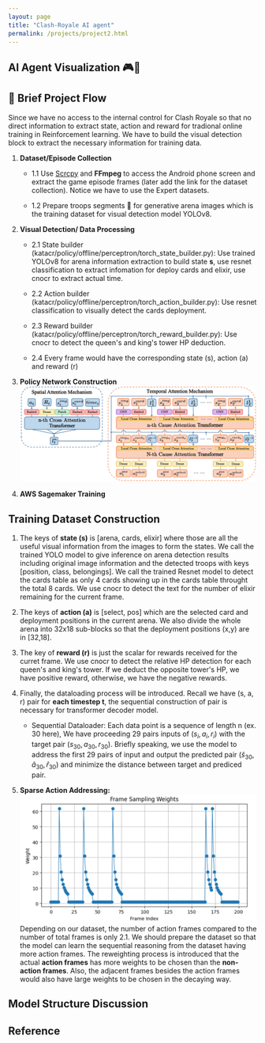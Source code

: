 ```yaml
---
layout: page
title: "Clash-Royale AI agent"
permalink: /projects/project2.html
---
```



## AI Agent Visualization 🎮🤖




## 🔬 Brief Project Flow

Since we have no access to the internal control for Clash Royale so that no direct information to extract state, action and reward for tradional online training in Reinforcement learning. We have to build the visual detection block to extract the necessary information for training data. 


1. **Dataset/Episode Collection**
   - 1.1 Use [Scrcpy](https://github.com/Genymobile/scrcpy) and **FFmpeg** to access the Android phone screen and extract the game episode frames (later add the link for the dataset collection). Notice we have to use the Expert datasets.
  
   
   - 1.2 Prepare troops segments 🤖 for generative arena images which is the training dataset for visual detection model YOLOv8.

2. **Visual Detection/ Data Processing**
   - 2.1 State builder (katacr/policy/offline/perceptron/torch_state_builder.py): Use trained YOLOv8 for arena information extraction to build state **s**, use resnet classification to extract infomation for deploy cards and elixir, use cnocr to extract actual time.
  
   
   - 2.2 Action builder (katacr/policy/offline/perceptron/torch_action_builder.py): Use resnet classification to visually detect the cards deployment.
  
   
   - 2.3 Reward builder (katacr/policy/offline/perceptron/torch_reward_builder.py): Use cnocr to detect the queen's and king's tower HP deduction.
  
   
   - 2.4 Every frame would have the corresponding state (s), action (a) and reward (r)

3. **Policy Network Construction**
 ![Policy Network Preview](policy_model_en.png)


5. **AWS Sagemaker Training**


## Training Dataset Construction

1. The keys of **state (s)** is [arena, cards, elixir] where those are all the useful visual information from the images to form the states. We call the trained YOLO model to give inference on   arena detection results including original image information and the detected troops with keys [position, class, belongings]. We call the trained Resnet model to detect the cards table as only 4 cards showing up in the cards table throught the total 8 cards. We use cnocr to detect the text for the number of elixir remaining for the current frame.


2. The keys of **action (a)** is [select, pos] which are the selected card and deployment positions in the current arena. We also divide the whole arena into 32x18 sub-blocks so that the deployment positions (x,y) are in [32,18].


3. The key of **reward (r)** is just the scalar for rewards received for the curret frame. We use cnocr to detect the relative HP detection for each queen's and king's tower. If we deduct the opposite tower's HP, we have positive reward, otherwise, we have the negative rewards.


4. Finally, the dataloading process will be introduced. Recall we have (s, a, r) pair for **each timestep t**, the sequential construction of pair is necessary for transformer decoder model.
   - Sequential Dataloader: Each data point is a sequence of length n (ex. 30 here), We have proceeding 29 pairs inputs of $(s_i, a_i, r_i)$ with the target pair $(s_{30}, a_{30}, r_{30})$. Briefly speaking, we use the model to address the first 29 pairs of input and output the predicted pair $(\hat{s}_{30}, \hat{a}_{30}, \hat{r}_{30})$ and minimize the distance between target and prediced pair.


5. **Sparse Action Addressing:**
   ![Frame Re-weighting](frame_weights.png)
Depending on our dataset, the number of action frames compared to the number of total frames is only $2.1%$. We should prepare the dataset so that the model can learn the sequential reasoning from the dataset having more action frames. The reweighting process is introduced that the actual **action frames** has more weights to be chosen than the **non-action frames**. Also, the adjacent frames besides the action frames would also have large weights to be chosen in the decaying way.


## Model Structure Discussion


## Reference
